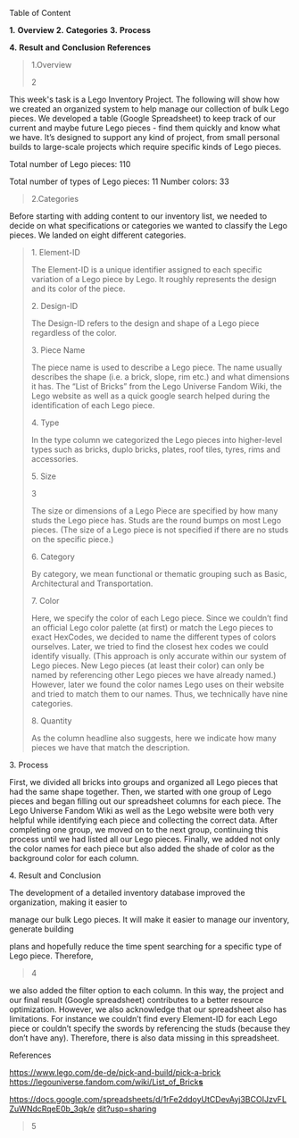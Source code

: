 Table of Content

**1.** **Overview** **2.** **Categories** **3.** **Process**

**4.** **Result** **and** **Conclusion** **References**

> 1.Overview
>
> 2

This week's task is a Lego Inventory Project. The following will show
how we created an organized system to help manage our collection of bulk
Lego pieces. We developed a table (Google Spreadsheet) to keep track of
our current and maybe future Lego pieces - find them quickly and know
what we have. It’s designed to support any kind of project, from small
personal builds to large-scale projects which require specific kinds of
Lego pieces.

Total number of Lego pieces: 110

Total number of types of Lego pieces: 11 Number colors: 33

> 2.Categories

Before starting with adding content to our inventory list, we needed to
decide on what specifications or categories we wanted to classify the
Lego pieces. We landed on eight different categories.

> 1\. Element-ID
>
> The Element-ID is a unique identifier assigned to each specific
> variation of a Lego piece by Lego. It roughly represents the design
> and its color of the piece.
>
> 2\. Design-ID
>
> The Design-ID refers to the design and shape of a Lego piece
> regardless of the color.
>
> 3\. Piece Name
>
> The piece name is used to describe a Lego piece. The name usually
> describes the shape (i.e. a brick, slope, rim etc.) and what
> dimensions it has. The “List of Bricks” from the Lego Universe Fandom
> Wiki, the Lego website as well as a quick google search helped during
> the identification of each Lego piece.
>
> 4\. Type
>
> In the type column we categorized the Lego pieces into higher-level
> types such as bricks, duplo bricks, plates, roof tiles, tyres, rims
> and accessories.
>
> 5\. Size
>
> 3
>
> The size or dimensions of a Lego Piece are specified by how many studs
> the Lego piece has. Studs are the round bumps on most Lego pieces.
> (The size of a Lego piece is not specified if there are no studs on
> the specific piece.)
>
> 6\. Category
>
> By category, we mean functional or thematic grouping such as Basic,
> Architectural and Transportation.
>
> 7\. Color
>
> Here, we specify the color of each Lego piece. Since we couldn’t find
> an official Lego color palette (at first) or match the Lego pieces to
> exact HexCodes, we decided to name the different types of colors
> ourselves. Later, we tried to find the closest hex codes we could
> identify visually. (This approach is only accurate within our system
> of Lego pieces. New Lego pieces (at least their color) can only be
> named by referencing other Lego pieces we have already named.)
> However, later we found the color names Lego uses on their website and
> tried to match them to our names. Thus, we technically have nine
> categories.
>
> 8\. Quantity
>
> As the column headline also suggests, here we indicate how many pieces
> we have that match the description.

3\. Process

First, we divided all bricks into groups and organized all Lego pieces
that had the same shape together. Then, we started with one group of
Lego pieces and began filling out our spreadsheet columns for each
piece. The Lego Universe Fandom Wiki as well as the Lego website were
both very helpful while identifying each piece and collecting the
correct data. After completing one group, we moved on to the next group,
continuing this process until we had listed all our Lego pieces.
Finally, we added not only the color names for each piece but also added
the shade of color as the background color for each column.

4\. Result and Conclusion

The development of a detailed inventory database improved the
organization, making it easier to

manage our bulk Lego pieces. It will make it easier to manage our
inventory, generate building

plans and hopefully reduce the time spent searching for a specific type
of Lego piece. Therefore,

> 4

we also added the filter option to each column. In this way, the project
and our final result (Google spreadsheet) contributes to a better
resource optimization. However, we also acknowledge that our spreadsheet
also has limitations. For instance we couldn’t find every Element-ID for
each Lego piece or couldn’t specify the swords by referencing the studs
(because they don’t have any). Therefore, there is also data missing in
this spreadsheet.

References

<u>https://www.lego.com/de-de/pick-and-build/pick-a-brick</u>
https://legouniverse.fandom.com/wiki/List_of_Bric<u>k**s**</u>

<u>https://docs.google.com/spreadsheets/d/1rFe2ddoyUtCDevAyj3BCOIJzvFLZuWNdcRqeE0b_3qk/e</u>
<u>dit?usp=sharing</u>

> 5
